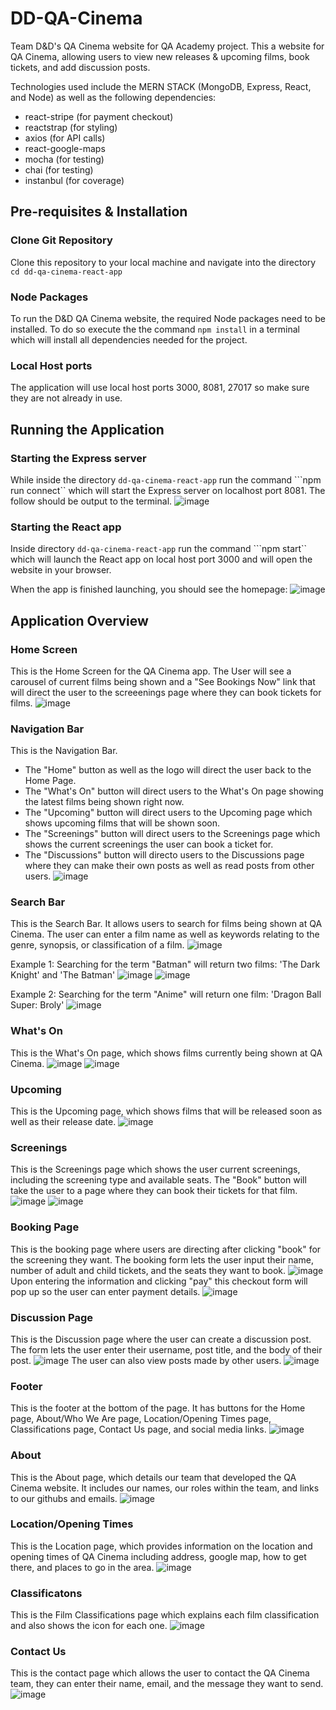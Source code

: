 # DD-QA-Cinema

Team D&D's QA Cinema website for QA Academy project. This a website for QA Cinema, allowing users to view new releases & upcoming films, book tickets, and add discussion posts.

Technologies used include the MERN STACK (MongoDB, Express, React, and Node) as well as the following dependencies:
* react-stripe (for payment checkout)
* reactstrap (for styling)
* axios (for API calls)
* react-google-maps
* mocha (for testing)
* chai (for testing)
* instanbul (for coverage)

## Pre-requisites & Installation

### Clone Git Repository

Clone this repository to your local machine and navigate into the directory ```cd dd-qa-cinema-react-app```

### Node Packages
To run the D&D QA Cinema website, the required Node packages need to be installed. To do so execute the the command ```npm install``` in a terminal which will install all dependencies needed for the project.

### Local Host ports

The application will use local host ports 3000, 8081, 27017 so make sure they are not already in use.

## Running the Application

### Starting the Express server
While inside the directory ```dd-qa-cinema-react-app``` run the command ```npm run connect`` which will start the Express server on localhost port 8081. The follow should be output to the terminal.
![image](https://user-images.githubusercontent.com/37335919/189315218-fd2527a5-12ca-4881-9fb9-6598e75aa413.png)

### Starting the React app
Inside directory ```dd-qa-cinema-react-app``` run the command ```npm start`` which will launch the React app on local host port 3000 and will open the website in your browser.

When the app is finished launching, you should see the homepage:
![image](https://user-images.githubusercontent.com/37335919/189316072-9cdd3d5f-ecc9-4a99-a001-924ba0f79d53.png)

## Application Overview

### Home Screen
This is the Home Screen for the QA Cinema app. The User will see a carousel of current films being shown and a "See Bookings Now" link that will direct the user to the screeenings page where they can book tickets for films.
![image](https://user-images.githubusercontent.com/37335919/189316809-a1f004e8-6797-42ea-87cb-35ecfc3fbc8c.png)

### Navigation Bar
This is the Navigation Bar.
* The "Home" button as well as the logo will direct the user back to the Home Page.
* The "What's On" button will direct users to the What's On page showing the latest films being shown right now.
* The "Upcoming" button will direct users to the Upcoming page which shows upcoming films that will be shown soon.
* The "Screenings" button will direct users to the Screenings page which shows the current screenings the user can book a ticket for.
* The "Discussions" button will directo users to the Discussions page where they can make their own posts as well as read posts from other users.
![image](https://user-images.githubusercontent.com/37335919/189317690-6fee3555-6c97-4eee-938e-278e1d5cbce4.png)

### Search Bar
This is the Search Bar. It allows users to search for films being shown at QA Cinema. The user can enter a film name as well as keywords relating to the genre, synopsis, or classification of a film.
![image](https://user-images.githubusercontent.com/37335919/189318787-e83211d4-12d8-4eb0-b7bd-3c35e4bf03d4.png)

Example 1: Searching for the term "Batman" will return two films: 'The Dark Knight' and 'The Batman'
![image](https://user-images.githubusercontent.com/37335919/189319998-fe581898-aea2-43c9-a5c0-1a41a21a172c.png)
![image](https://user-images.githubusercontent.com/37335919/189320070-0327ed47-5525-41cd-8e6e-220827b82de8.png)

Example 2: Searching for the term "Anime" will return one film: 'Dragon Ball Super: Broly'
![image](https://user-images.githubusercontent.com/37335919/189320269-e4151725-02ed-4500-9554-6462247d30f2.png)

### What's On
This is the What's On page, which shows films currently being shown at QA Cinema.
![image](https://user-images.githubusercontent.com/37335919/189320605-98c09722-ac0e-45ec-9436-fcc3974a8004.png)
![image](https://user-images.githubusercontent.com/37335919/189320680-8e8eac8b-ae37-4130-91f8-cef37c7d3765.png)

### Upcoming
This is the Upcoming page, which shows films that will be released soon as well as their release date.
![image](https://user-images.githubusercontent.com/37335919/189321106-15ba981f-31f3-4285-a038-fb6dee2ca038.png)

### Screenings
This is the Screenings page which shows the user current screenings, including the screening type and available seats. The "Book" button will take the user to a page where they can book their tickets for that film.
![image](https://user-images.githubusercontent.com/37335919/189321340-f5f4f64c-f0ce-49f7-8148-2a5b70b2a0ef.png)
![image](https://user-images.githubusercontent.com/37335919/189321425-75666f4d-e22b-41fb-a397-572d119f60ee.png)

### Booking Page
This is the booking page where users are directing after clicking "book" for the screening they want. The booking form lets the user input their name, number of adult and child tickets, and the seats they want to book.
![image](https://user-images.githubusercontent.com/37335919/189321834-86bec894-8868-4c20-bb82-e19d1fefd001.png)
Upon entering the information and clicking "pay" this checkout form will pop up so the user can enter payment details.
![image](https://user-images.githubusercontent.com/37335919/189322170-2437f9d3-9456-4c88-a9f0-dce13657b785.png)

### Discussion Page
This is the Discussion page where the user can create a discussion post. The form lets the user enter their username, post title, and the body of their post.
![image](https://user-images.githubusercontent.com/37335919/189322703-654ab971-3090-4297-867e-64e249b95567.png)
The user can also view posts made by other users.
![image](https://user-images.githubusercontent.com/37335919/189322905-694ce8c9-a857-4d92-a820-30683ccf4126.png)

### Footer
This is the footer at the bottom of the page. It has buttons for the Home page, About/Who We Are page, Location/Opening Times page, Classifications page, Contact Us page, and social media links.
![image](https://user-images.githubusercontent.com/37335919/189323164-f6c5c39b-b365-46ac-87e5-316033884f85.png)

### About
This is the About page, which details our team that developed the QA Cinema website. It includes our names, our roles within the team, and links to our githubs and emails.
![image](https://user-images.githubusercontent.com/37335919/189325371-3ab85fe1-47bf-494e-8c78-115d394d9b1e.png)

### Location/Opening Times
This is the Location page, which provides information on the location and opening times of QA Cinema including address, google map, how to get there, and places to go in the area.
![image](https://user-images.githubusercontent.com/37335919/189326002-b59f5a85-c6fe-42f2-b17d-8dcefbf1b1b6.png)

### Classificatons
This is the Film Classifications page which explains each film classification and also shows the icon for each one.
![image](https://user-images.githubusercontent.com/37335919/189326660-78811906-4fbc-4381-8f01-868331d63880.png)

### Contact Us
This is the contact page which allows the user to contact the QA Cinema team, they can enter their name, email, and the message they want to send.
![image](https://user-images.githubusercontent.com/37335919/189327100-2f0da7c0-0675-484d-aa50-b5d55365e1c3.png)
